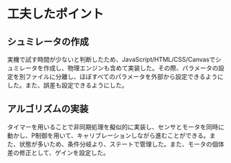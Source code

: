# 工夫したポイント
## シュミレータの作成
実機で試す時間が少ないと判断したため、JavaScript/HTML/CSS/Canvasでシュミレータを作成し、物理エンジンも含めて実装した。その際、パラメータの設定を別ファイルに分離し、ほぼすべてのパラメータを外部から設定できるようにした。また、誤差も設定できるようにした。


## アルゴリズムの実装
タイマーを用いることで非同期処理を擬似的に実装し、センサとモータを同時に動かし、P制御を用いて、キャリブレーションしながら進むことができる。また、状態が多いため、条件分岐より、ステートで管理した。また、モータの個体差の修正として、ゲインを設定した。
